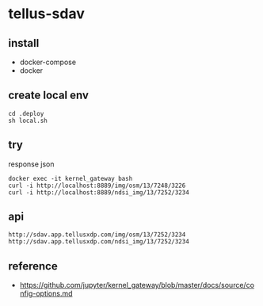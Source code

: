 # tellus-sdav

## install
- docker-compose
- docker

## create local env
```
cd .deploy
sh local.sh
```

## try
response json
```
docker exec -it kernel_gateway bash
curl -i http://localhost:8889/img/osm/13/7248/3226
curl -i http://localhost:8889/ndsi_img/13/7252/3234
```

## api
```
http://sdav.app.tellusxdp.com/img/osm/13/7252/3234
http://sdav.app.tellusxdp.com/ndsi_img/13/7252/3234
```

## reference
- https://github.com/jupyter/kernel_gateway/blob/master/docs/source/config-options.md


